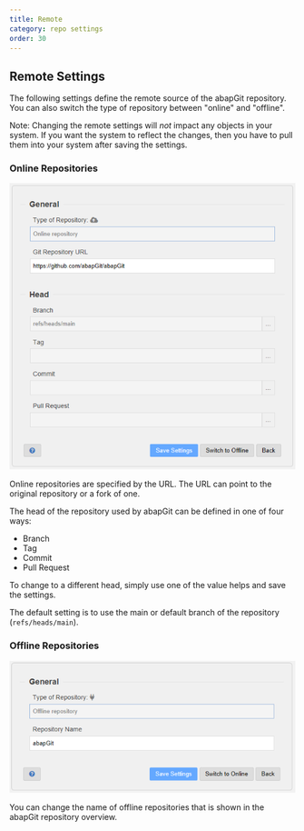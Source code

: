```yaml
---
title: Remote 
category: repo settings
order: 30
---
```


## Remote Settings

The following settings define the remote source of the abapGit repository. You can also switch the type of repository between "online" and "offline". 

Note: Changing the remote settings will *not* impact any objects in your system. If you want the system to reflect the changes, then you have to pull them into your system after saving the settings.

### Online Repositories

![](img/repo_settings_remote_online.png)

Online repositories are specified by the URL. The URL can point to the original repository or a fork of one.

The head of the repository used by abapGit can be defined in one of four ways:
- Branch 
- Tag
- Commit
- Pull Request

To change to a different head, simply use one of the value helps and save the settings.

The default setting is to use the main or default branch of the repository (`refs/heads/main`).

### Offline Repositories

![](img/repo_settings_remote_offline.png)

You can change the name of offline repositories that is shown in the abapGit repository overview.
